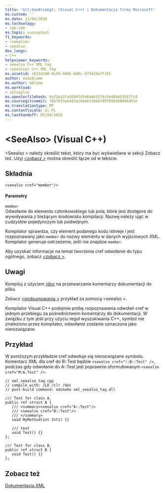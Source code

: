 ```yaml
---
title: '&lt;SeeAlso&gt; (Visual C++) | Dokumentacja firmy Microsoft'
ms.custom: ''
ms.date: 11/04/2016
ms.technology:
- cpp-ide
ms.topic: conceptual
f1_keywords:
- <seealso>
- seealso
dev_langs:
- C++
helpviewer_keywords:
- seealso C++ XML tag
- <seealso> C++ XML tag
ms.assetid: cb33d100-9c50-4485-8d0c-573429eff155
author: mikeblome
ms.author: mblome
ms.workload:
- cplusplus
ms.openlocfilehash: 6a726a2fa1694fd346a6632fdc5e40bd53547fc8
ms.sourcegitcommit: 76b7653ae443a2b8eb1186b789f8503609d6453e
ms.translationtype: MT
ms.contentlocale: pl-PL
ms.lasthandoff: 05/04/2018
---
```

# <a name="ltseealsogt-visual-c"></a>&lt;SeeAlso&gt; (Visual C++)
\<Seealso > należy określić tekst, który ma być wyświetlane w sekcji Zobacz też. Użyj [ \<zobacz >](../ide/see-visual-cpp.md) można określić łącze od w tekście.  
  
## <a name="syntax"></a>Składnia  
  
```  
<seealso cref="member"/>  
```  
  
#### <a name="parameters"></a>Parametry  
 `member`  
 Odwołanie do elementu członkowskiego lub pola, które jest dostępne do wywoływania z bieżącym środowisku kompilacji.  Nazwę należy ująć w cudzysłów pojedynczym lub podwójnym.  
  
 Kompilator sprawdza, czy element podanego kodu istnieje i jest rozpoznawany jako `member` do nazwy elementu w danych wyjściowych XML.  Kompilator generuje ostrzeżenie, jeśli nie znajdzie `member`.  
  
 Aby uzyskać informacje na temat tworzenia cref odwołanie do typu ogólnego, zobacz [ \<zobacz >](../ide/see-visual-cpp.md).  
  
## <a name="remarks"></a>Uwagi  
 Kompiluj z użyciem [/doc](../build/reference/doc-process-documentation-comments-c-cpp.md) na przetwarzanie komentarzy dokumentacji do pliku.  
  
 Zobacz [ \<podsumowania >](../ide/summary-visual-cpp.md) przykład za pomocą \<seealso >.  
  
 Kompilator Visual C++ podejmie próbę rozpoznawania odwołań cref w jednym przebiegu za pośrednictwem komentarzy do dokumentacji.  W związku z tym jeśli przy użyciu reguł wyszukiwania C++, symbol nie znaleziono przez kompilator, odwołanie zostanie oznaczona jako nierozwiązane.  
  
## <a name="example"></a>Przykład  
 W poniższym przykładzie cref odwołuje się nierozwiązane symbolu. Komentarz XML dla cref do B::Test będzie `<seealso cref="!:B::Test" />`, podczas gdy odwołanie do A::Test jest poprawnie sformułowanym `<seealso cref="M:A.Test" />`.  
  
```  
// xml_seealso_tag.cpp  
// compile with: /LD /clr /doc  
// post-build command: xdcmake xml_seealso_tag.dll  
  
/// Text for class A.  
public ref struct A {  
   /// <summary><seealso cref="A::Test"/>  
   /// <seealso cref="B::Test"/>  
   /// </summary>  
   void MyMethod(int Int1) {}  
  
   /// text  
   void Test() {}  
};  
  
/// Text for class B.  
public ref struct B {  
   void Test() {}  
};  
```  
  
## <a name="see-also"></a>Zobacz też  
 [Dokumentacja XML](../ide/xml-documentation-visual-cpp.md)